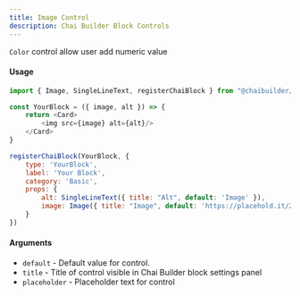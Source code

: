 ```yaml
---
title: Image Control
description: Chai Builder Block Controls
---
```


`Color` control allow user add numeric value

#### Usage

```js
import { Image, SingleLineText, registerChaiBlock } from "@chaibuilder/blocks";

const YourBlock = ({ image, alt }) => {
    return <Card>
        <img src={image} alt={alt}/>
    </Card>
}

registerChaiBlock(YourBlock, {
    type: 'YourBlock',
    label: 'Your Block',
    category: 'Basic',
    props: {
        alt: SingleLineText({ title: "Alt", default: 'Image' }),
        image: Image({ title: "Image", default: 'https://placehold.it/200' })
    }
})

```


#### Arguments

- `default` - Default value for control.
- `title` - Title of control visible in Chai Builder block settings panel
- `placeholder` - Placeholder text for control
